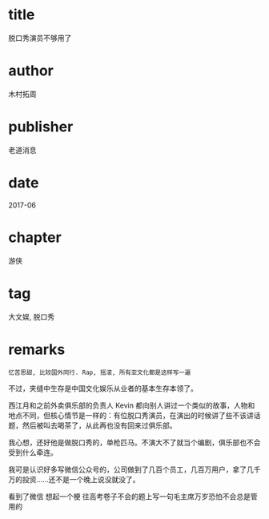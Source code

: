 # title
脱口秀演员不够用了

# author
木村拓周

# publisher
老道消息

# date
2017-06

# chapter
游侠

# tag
大文娱, 脱口秀

# remarks
`忆苦思甜, 比较国外同行. Rap, 摇滚, 所有亚文化都是这样写一遍`

不过，夹缝中生存是中国文化娱乐从业者的基本生存本领了。

西江月和之前外卖俱乐部的负责人 Kevin 都向别人讲过一个类似的故事，人物和地点不同，但核心情节是一样的：有位脱口秀演员，在演出的时候讲了些不该讲话题，然后被叫去喝茶了，从此再也没有回来过俱乐部。

我心想，还好他是做脱口秀的，单枪匹马。不演大不了就当个编剧，俱乐部也不会受到什么牵连。

我可是认识好多写微信公众号的，公司做到了几百个员工，几百万用户，拿了几千万的投资……还不是一个晚上说没就没了。

看到了微信 想起一个梗 往高考卷子不会的题上写一句毛主席万岁恐怕不会总是管用的

